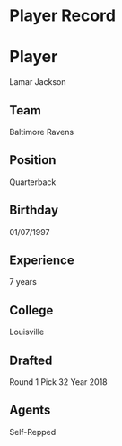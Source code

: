 # Player Record

# Player
Lamar Jackson

## Team
Baltimore Ravens

## Position
Quarterback

## Birthday
01/07/1997

## Experience
7 years

## College
Louisville

## Drafted
Round 1
Pick 32
Year 2018

## Agents
Self-Repped